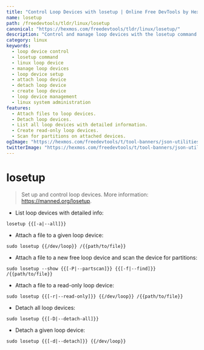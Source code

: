 ```yaml
---
title: "Control Loop Devices with losetup | Online Free DevTools by Hexmos"
name: losetup
path: /freedevtools/tldr/linux/losetup
canonical: "https://hexmos.com/freedevtools/tldr/linux/losetup/"
description: "Control and manage loop devices with the losetup command.  Create, attach, and detach loop devices easily and efficiently. Free online tool, no registration required."
category: linux
keywords:
  - loop device control
  - losetup command
  - linux loop device
  - manage loop devices
  - loop device setup
  - attach loop device
  - detach loop device
  - create loop device
  - loop device management
  - linux system administration
features:
  - Attach files to loop devices.
  - Detach loop devices.
  - List all loop devices with detailed information.
  - Create read-only loop devices.
  - Scan for partitions on attached devices.
ogImage: "https://hexmos.com/freedevtools/t/tool-banners/json-utilities-banner.png"
twitterImage: "https://hexmos.com/freedevtools/t/tool-banners/json-utilities-banner.png"
---
```


# losetup

> Set up and control loop devices.
> More information: <https://manned.org/losetup>.

- List loop devices with detailed info:

`losetup {{[-a|--all]}}`

- Attach a file to a given loop device:

`sudo losetup {{/dev/loop}} /{{path/to/file}}`

- Attach a file to a new free loop device and scan the device for partitions:

`sudo losetup --show {{[-P|--partscan]}} {{[-f|--find]}} /{{path/to/file}}`

- Attach a file to a read-only loop device:

`sudo losetup {{[-r|--read-only]}} {{/dev/loop}} /{{path/to/file}}`

- Detach all loop devices:

`sudo losetup {{[-D|--detach-all]}}`

- Detach a given loop device:

`sudo losetup {{[-d|--detach]}} {{/dev/loop}}`
